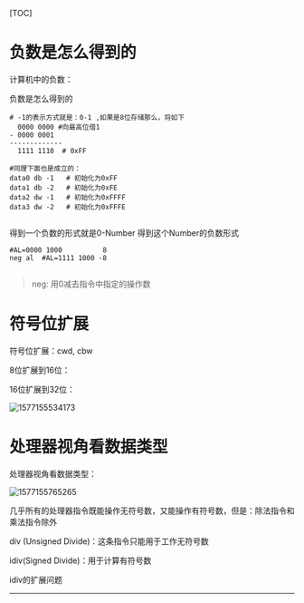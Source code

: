 [TOC]

# 负数是怎么得到的



计算机中的负数：

负数是怎么得到的

```shell
# -1的表示方式就是：0-1 ,如果是8位存储那么，将如下
  0000 0000	#向最高位借1
- 0000 0001
-------------
  1111 1110  # 0xFF
  
#同理下面也是成立的：
data0 db -1   # 初始化为0xFF
data1 db -2   # 初始化为0xFE
data2 dw -1   # 初始化为0xFFFF
data3 dw -2   # 初始化为0xFFFE


```



得到一个负数的形式就是0-Number 得到这个Number的负数形式

```shell
#AL=0000 1000          8
neg al	#AL=1111 1000 -8


```

> neg: 用0减去指令中指定的操作数

# 符号位扩展

符号位扩展：cwd, cbw

8位扩展到16位：

16位扩展到32位：

![1577155534173](C:\Users\landun\AppData\Roaming\Typora\typora-user-images\1577155534173.png)









# 处理器视角看数据类型





处理器视角看数据类型：

![1577155765265](C:\Users\landun\AppData\Roaming\Typora\typora-user-images\1577155765265.png)

几乎所有的处理器指令既能操作无符号数，又能操作有符号数，但是：除法指令和乘法指令除外



div (Unsigned Divide)：这条指令只能用于工作无符号数

idiv(Signed Divide)：用于计算有符号数

idiv的扩展问题











------